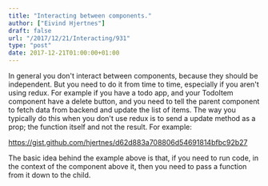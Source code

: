 ```yaml
---
title: "Interacting between components."
author: ["Eivind Hjertnes"]
draft: false
url: "/2017/12/21/Interacting/931"
type: "post"
date: 2017-12-21T01:00:00+01:00
---
```


In general you don't interact between components, because they should be
independent. But you need to do it from time to time, especially if you
aren't using redux. For example if you have a todo app, and your
TodoItem component have a delete button, and you need to tell the parent
component to fetch data from backend and update the list of items. The
way you typically do this when you don't use redux is to send a update
method as a prop; the function itself and not the result. For example:

<https://gist.github.com/hjertnes/d62d883a708806d54691814bfbc92b27>

The basic idea behind the example above is that, if you need to run
code, in the context of the component above it, then you need to pass a
function from it down to the child.
